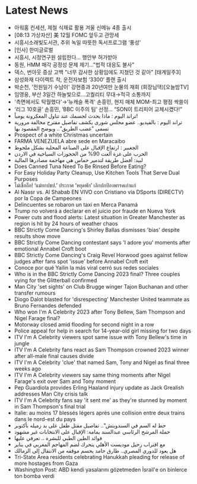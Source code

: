 # Latest News
-  아워홈 컨세션, 제철 식재료 활용 겨울 신메뉴 4종 출시
-  [08:13 가상자산] 美 12월 FOMC 앞두고 관망세
-  시흥시소래빛도서관, 추위 녹일 따뜻한 독서프로그램 ‘풍성’
-  [인사] 한미글로벌
-  시흥시, 시정연구원 설립한다... 행안부 허가받아
-  동원, HMM 매각 공정성 문제 제기…"법적 대응도 불사"
-  덱스, 번아웃 증상 고백 "너무 감사한 상황임에도 지쳤던 것 같아" [태계일주3]
-  삼성화재 다이렉트 착, 운전자보험 ‘3300’ 플랜 출시
-  박순천, '전원일기 수남이' 강현종과 20년여만 눈물의 재회 (회장님댁)[오늘밤TV]
-  임영웅, 부산 3일간 하늘빛으로…고퀄리티 무대→적극 소통까지
-  '측면에서도 탁월했다'→'뉴캐슬 폭격' 손흥민, 현지 매체 MOM-최고 평점 싹쓸이
-  ‘리그 10호골’ 손흥민, ‘BBC 이주의 팀’ 선정… “SON이 트리피어 교체시켰다!”
-  تراند اليوم : ماذا يحدث لجسمك عند تناول المعكرونة يومياً!
-  تراند اليوم : بالفيديو.. عضو مجلس شورى يكشف تفاصيل مقترح مخالفة مرورية تسمى "غضب الطريق".. ويوضح المقصود بها
-  Prospect of a white Christmas uncertain
-  FARMA VENEZUELA abre sede en Maracaibo
-  الجغبير : ارتفاع الإقبال على الصناعة المحلية بشكل ملحوظ
-  الحرب على غزة ألغت 90% من الحجوزات السياحية في الاردن
-  لبيد: أفضل طريقة لتدمير حماس هي مهاجمة مصادرها المالية
-  Does Canned Tuna Need To Be Rinsed Before Eating?
-  For Easy Holiday Party Cleanup, Use Kitchen Tools That Serve Dual Purposes
-  ไม่เชื่อถือ! ‘แม่ยกปชป.’ ประกาศ ‘หยุดพัก’ เลิกปกป้องพรรคเก่าแก่
-  Al Nassr vs. Al Shabab EN VIVO con Cristiano vía DSports (DIRECTV) por la Copa de Campeones
-  Delincuentes se robaron un taxi en Merca Panamá
-  Trump no volverá a declarar en el juicio por fraude en Nueva York
-  Power cuts and flood alerts: Latest situation in Greater Manchester as region is hit by 24 hours of weather chaos
-  BBC Strictly Come Dancing's Shirley Ballas dismisses 'bias' despite results show move
-  BBC Strictly Come Dancing contestant says 'I adore you' moments after emotional Annabel Croft boot
-  BBC Strictly Come Dancing's Craig Revel Horwood goes against fellow judges after fans spot 'issue' before Annabel Croft exit
-  Conoce por qué Yailin la más viral cerró sus redes sociales
-  Who is in the BBC Strictly Come Dancing 2023 final? Three couples vying for the Glitterball confirmed
-  Man City 'set sights' on Club Brugge winger Tajon Buchanan and other transfer rumours
-  Diogo Dalot blasted for 'disrespecting' Manchester United teammate as Bruno Fernandes defended
-  Who won I'm A Celebrity 2023 after Tony Bellew, Sam Thompson and Nigel Farage final?
-  Motorway closed amid flooding for second night in a row
-  Police appeal for help in search for 14-year-old girl missing for two days
-  ITV I'm A Celebrity viewers spot same issue with Tony Bellew's time in jungle
-  ITV I'm A Celebrity fans react as Sam Thompson crowned 2023 winner after all-male final causes divide
-  ITV I'm A Celebrity 'clue' that named Sam, Tony and Nigel as final three weeks ago
-  ITV I'm A Celebrity viewers say same thing moments after Nigel Farage's exit over Sam and Tony moment
-  Pep Guardiola provides Erling Haaland injury update as Jack Grealish addresses Man City crisis talk
-  ITV I'm A Celebrity fans say 'it sent me' as they're stunned by moment in Sam Thompson's final trial
-  Italie: au moins 17 blessés légers après une collision entre deux trains dans le nord-est du pays
-  حط له السم في السندويتش".. تفاصيل مقتل طفل على يد زميله بأكتوبر
-  حملة المرشح الرئاسي عبدالسند يمامة: الإقبال على الانتخابات غير مشهود
-  فوائد الطين الطبي للبشرة .. تعرفي عليها
-  مع اقتراب رحيل موديست الأهلي يتحرك لضم المهاجم المغربي في يناير
-  هل يعود للدوري المصري.. طارق حامد يحسم موقفه من الانتقال إلى الزمالك
-  Tri-State Area residents celebrating Hanukkah pleading for release of more hostages from Gaza
-  Washington Post: ABD kendi yasalarını gözetmeden İsrail'e on binlerce ton bomba verdi
